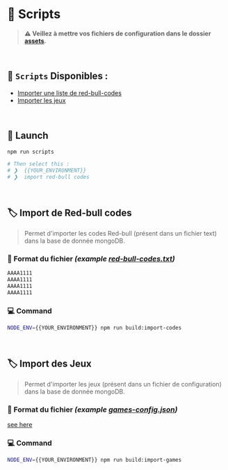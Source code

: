 
# 🧩 Scripts
> **⚠️ Veillez à mettre vos fichiers de configuration dans le dossier [assets](../assets).**

<br/>


## 👀 `Scripts` Disponibles :

- [Importer une liste de red-bull-codes](#red-bull-codes)
- [Importer les jeux](#games)

<br/>

## 🚀 Launch

```bash
npm run scripts

# Then select this :
# ❯  {{YOUR_ENVIRONMENT}}
# ❯  import red-bull codes
```

<br/>

## <a id="red-bull-codes"></a> 🏷 Import de **Red-bull codes**

> Permet d'importer les codes Red-bull (présent dans un fichier text) dans la base de donnée mongoDB.


### 📝 Format du fichier *(example [red-bull-codes.txt](../assets/red-bull-codes.txt))*
```txt
AAAA1111
AAAA1111
AAAA1111
AAAA1111
```

### 💻 Command
```bash
NODE_ENV={{YOUR_ENVIRONMENT}} npm run build:import-codes
```

<br/>

## <a id="games"></a> 🏷 Import des **Jeux**

> Permet d'importer les jeux (présent dans un fichier de configuration) dans la base de donnée mongoDB.


### 📝 Format du fichier *(example [games-config.json](../assets/games-config.json))*
[see here](./GAME-CONFIGURATION.md)

### 💻 Command
```bash
NODE_ENV={{YOUR_ENVIRONMENT}} npm run build:import-games
```
